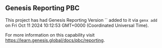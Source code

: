 ## Genesis Reporting PBC

This project has had Genesis Reporting Version `` added to it via `genx add` on Fri Oct 11 2024 10:12:53 GMT+0000 (Coordinated Universal Time).

For more information on this capability visit https://learn.genesis.global/docs/pbc/reporting.
